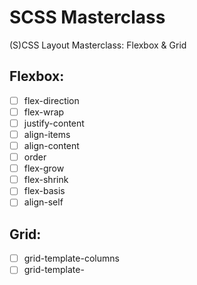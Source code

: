 # SCSS Masterclass

(S)CSS Layout Masterclass: Flexbox & Grid

## Flexbox:

- [ ] flex-direction
- [ ] flex-wrap
- [ ] justify-content
- [ ] align-items
- [ ] align-content
- [ ] order
- [ ] flex-grow
- [ ] flex-shrink
- [ ] flex-basis
- [ ] align-self

## Grid:

- [ ] grid-template-columns
- [ ] grid-template-
